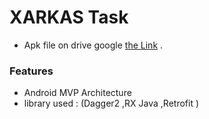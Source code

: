 # XARKAS Task

* Apk file on drive google  [the Link](https://drive.google.com/file/d/1v147pGyvHMC_1Fi6i5hbInM3KamUPdn1/view?usp=sharing) . 

### Features
- Android MVP Architecture
- library used : (Dagger2 ,RX Java ,Retrofit )


